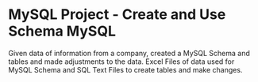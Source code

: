 # MySQL Project - Create and Use Schema MySQL
Given data of information from a company, created a MySQL Schema and tables and made adjustments to the data. Excel Files of data used for MySQL Schema and SQL Text Files to create tables and make changes.
